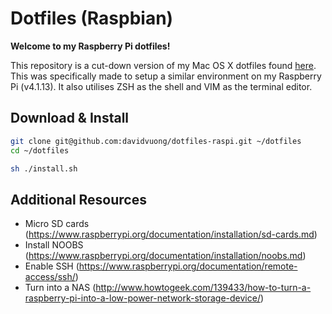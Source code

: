 # Dotfiles (Raspbian)

**Welcome to my Raspberry Pi dotfiles!**

This repository is a cut-down version of my Mac OS X dotfiles found [here](https://github.com/davidvuong/dotfiles). This was specifically made to setup a similar environment on my Raspberry Pi (v4.1.13). It also utilises ZSH as the shell and VIM as the terminal editor.

## Download & Install

```bash
git clone git@github.com:davidvuong/dotfiles-raspi.git ~/dotfiles
cd ~/dotfiles

sh ./install.sh
```

## Additional Resources

* Micro SD cards (https://www.raspberrypi.org/documentation/installation/sd-cards.md)
* Install NOOBS (https://www.raspberrypi.org/documentation/installation/noobs.md)
* Enable SSH (https://www.raspberrypi.org/documentation/remote-access/ssh/)
* Turn into a NAS (http://www.howtogeek.com/139433/how-to-turn-a-raspberry-pi-into-a-low-power-network-storage-device/)
